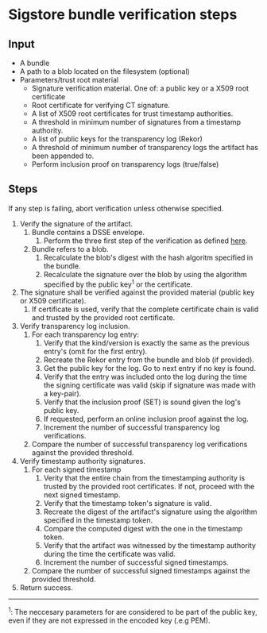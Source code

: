 # Sigstore bundle verification steps

## Input
* A bundle
* A path to a blob located on the filesystem (optional)
* Parameters/trust root material
  * Signature verification material. One of: a public key or a X509
    root certificate
  * Root certificate for verifying CT signature.
  * A list of X509 root certificates for trust timestamp authorities.
  * A threshold in minimum number of signatures from a timestamp authority.
  * A list of public keys for the transparency log (Rekor)
  * A threshold of minimum number of transparency logs the artifact
    has been appended to.
  * Perform inclusion proof on transparency logs (true/false)

## Steps

If any step is failing, abort verification unless otherwise specified.

1. Verify the signature of the artifact.
   1. Bundle contains a DSSE envelope.
      1. Perform the three first step of the verification as defined
         [here](https://github.com/secure-systems-lab/dsse/blob/master/protocol.md#dsse-protocol).
   2. Bundle refers to a blob.
      1. Recalculate the blob's digest with the hash algoritm specified
         in the bundle.
      2. Recalculate the signature over the blob by using the algorithm
         specified by the public key<sup>1</sup> or the certificate.
2. The signature shall be verified against the provided material
   (public key or X509 certificate).
   1. If certificate is used, verify that the complete certificate
      chain is valid and trusted by the provided root certificate.
3. Verify transparency log inclusion.
   1. For each transparency log entry:
      1. Verify that the kind/version is exactly the same as the
         previous entry's (omit for the first entry).
      2. Recreate the Rekor entry from the bundle and blob (if provided).
      3. Get the public key for the log. Go to next entry if no key is
         found.
      4. Verify that the entry was included onto the log during the time
         the signing certificate was valid (skip if signature was made
         with a key-pair).
      5. Verify that the inclusion proof (SET) is sound given the log's
         public key.
      6. If requested, perform an online inclusion proof against the
         log.
      7. Increment the number of successful transparency log
         verifications.
   2. Compare the number of successful transparency log verifications
      against the provided threshold.
4. Verify timestamp authority signatures.
   1. For each signed timestamp
      1. Verity that the entire chain from the timestamping authority is
         trusted by the provided root certificates. If not, proceed with
         the next signed timestamp.
      2. Verify that the timestamp token's signature is valid.
      3. Recreate the digest of the artifact's signature using the
         algorithm specified in the timestamp token.
      4. Compare the computed digest with the one in the timestamp
         token.
      5. Verify that the artifact was witnessed by the timestamp
         authority during the time the certificate was valid.
      6. Increment the number of successful signed timestamps.
   2. Compare the number of successful signed timestamps against the
      provided threshold.
5. Return success.

<hr/>
<sup>1</sup>: The neccesary parameters for are considered to be part of
the public key, even if they are not expressed in the encoded key
(.e.g PEM).
